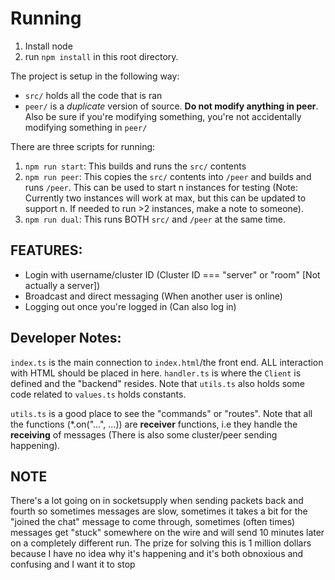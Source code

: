 # Running

1. Install node
2. run `npm install` in this root directory.

The project is setup in the following way:
- `src/` holds all the code that is ran
- `peer/` is a *duplicate* version of source. **Do not modify anything in peer**. Also be sure if you're modifying something, you're not accidentally modifying something in `peer/`

There are three scripts for running:
1. `npm run start`: This builds and runs the `src/` contents
2. `npm run peer`: This copies the `src/` contents into `/peer` and builds and runs `/peer`. This can be used to start n instances for testing (Note: Currently two instances will work at max, but this can be updated to support n. If needed to run >2 instances, make a note to someone).
3. `npm run dual`: This runs BOTH `src/` and `/peer` at the same time.

## FEATURES:
- Login with username/cluster ID (Cluster ID === "server" or "room" [Not actually a server])
- Broadcast and direct messaging (When another user is online)
- Logging out once you're logged in (Can also log in)

## Developer Notes:

`index.ts` is the main connection to `index.html`/the front end. ALL interaction with HTML should be placed in here.
`handler.ts` is where the `Client` is defined and the "backend" resides. Note that `utils.ts` also holds some code related to 
`values.ts` holds constants.

`utils.ts` is a good place to see the "commands" or "routes". Note that all the functions (*.on("...", ...)) are **receiver** functions, i.e they handle the **receiving** of messages (There is also some cluster/peer sending happening).


## NOTE

There's a lot going on in socketsupply when sending packets back and fourth so sometimes messages are slow, sometimes it takes a bit for the "joined the chat" message to come through,
sometimes (often times) messages get "stuck" somewhere on the wire and will send 10 minutes later on a completely different run. The prize for solving this is 1 million dollars because I have no idea why it's happening and it's both obnoxious and confusing and I want it to stop
